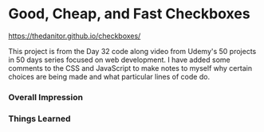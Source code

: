 # Good, Cheap, and Fast Checkboxes

https://thedanitor.github.io/checkboxes/

This project is from the Day 32 code along video from Udemy's 50 projects in 50 days series focused on web development. I have added some comments to the CSS and JavaScript to make notes to myself why certain choices are being made and what particular lines of code do.

### Overall Impression



### Things Learned

